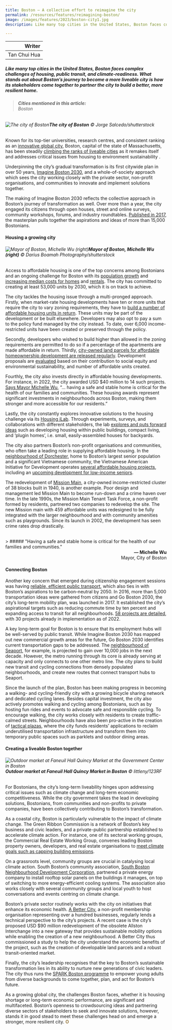 ```yaml
---
title: Boston – A collective effort to reimagine the city
permalink: /resources/features/reimagining-boston/
image: /images/features/2023/boston-city1.jpg
description: Like many top cities in the United States, Boston faces complex challenges of housing, public transit, and climate-readiness. What stands out about Boston’s journey to become a more liveable city is how its stakeholders come together to partner the city to build a better, more resilient home. 

---
```


| Writer | 
| ---: |
| Tan Chui Hua |

##### Like many top cities in the United States, Boston faces complex challenges of housing, public transit, and climate-readiness. What stands out about Boston’s journey to become a more liveable city is how its stakeholders come together to partner the city to build a better, more resilient home. 

> ###### **Cities mentioned in this article:** <br> Boston

###### ![The city of Boston](/images/features/2023/boston-city1.jpg/)**The city of Boston** © Jorge Salcedo/shutterstock

Known for its top-tier universities, research centres, and consistent ranking as an [innovative global city](https://www.weforum.org/agenda/2022/02/innovative-global-cities-talent-property/), Boston, capital of the state of Massachusetts, has been steadily [climbing the ranks of liveable cities](https://bostonagentmagazine.com/2021/06/11/boston-climbs-the-economists-most-livable-city-in-the-world-list/) as it remakes itself and addresses critical issues from housing to environment sustainability . 

Underpinning the city’s gradual transformation is its first citywide plan in over 50 years, [Imagine Boston 2030](https://www.boston.gov/civic-engagement/imagine-boston-2030), and a whole-of-society approach which sees the city working closely with the private sector, non-profit organisations, and communities to innovate and implement solutions together.

The making of Imagine Boston 2030 reflects the collective approach in Boston’s journey of transformation as well. Over more than a year, the city engaged its citizens through open houses, street and online surveys, community workshops, forums, and industry roundtables. [Published in 2017](https://www.boston.gov/sites/default/files/embed/file/2018-06/imagine20boston202030_pages2.pdf), the masterplan pulls together the aspirations and ideas of more than 15,000 Bostonians.

#### **Housing a growing city**

###### ![Mayor of Boston, Michelle Wu (right)](/images/features/2023/michelle-wu.jpg/)**Mayor of Boston, Michelle Wu (right)** © Darius Boamah Photography/shutterstock

Access to affordable housing is one of the top concerns among Bostonians and an ongoing challenge for Boston with its [population growth](https://www.nytimes.com/2021/08/12/us/boston-population-growth.html) and [increasing median costs for homes](https://www.wgbh.org/news/local-news/2022/06/07/housing-is-in-short-supply-heres-why-that-matters) and [rentals](https://www.cnbc.com/2022/11/10/boston-beats-san-francisco-as-2nd-most-expensive-city-for-renters.html). The city has committed to creating at least 53,000 units by 2030, which it is on track to achieve. 

The city tackles the housing issue through a multi-pronged approach. Firstly, when market-rate housing developments have ten or more units that require the city to vary zoning requirements, they have to [build a number of affordable housing units in return](https://www.boston.gov/news/progress-toward-reforming-inclusionary-development-policy-and-commercial-linkage-program#:~:text=The%20policy%20requires%20that%20market,the%20Mayor's%20Office%20of%20Housing). These units may be part of the development or be built elsewhere. Developers may also opt to pay a sum to the policy fund managed by the city instead. To date, over 6,000 income-restricted units have been created or preserved through the policy.

Secondly, developers who wished to build higher than allowed in the zoning requirements are permitted to do so if a percentage of the apartments are made affordable in return. Thirdly, [city-owned land parcels for affordable homeownership development are released regularly](https://www.bostonhousing.org/en/News/Mayor-Wu-Announces-Historic-Investments-In-Program.aspx). Development proposals are [evaluated](https://www.boston.gov/news/30-million-new-affordable-housing-funding-announced) based on their contribution to social equity and environmental sustainability, and number of affordable units created. 

Fourthly, the city also invests directly in affordable housing developments. For instance, in 2022, the city awarded USD $40 million to 14 such projects. [Says Mayor Michelle Wu](https://massinsider.net/press-releases/33289), “… having a safe and stable home is critical for the health of our families and communities. These housing awards represent significant investments in neighbourhoods across Boston, making them stronger and more accessible for our residents.”

Lastly, the city constantly explores innovative solutions to the housing challenge via its [Housing iLab](https://www.boston.gov/departments/housing/housing-innovation-lab). Through experiments, surveys, and collaborations with different stakeholders, the lab [explores and puts forward ideas](https://www.boston.gov/housing/plugin-house-initiative) such as developing housing within public buildings, compact living, and ‘plugin homes’, i.e. small, easily-assembled houses for backyards.

The city also partners Boston’s non-profit organisations and communities, who often take a leading role in supplying affordable housing. In the [neighbourhood of Dorchester](https://www.cityofboston.gov/images_documents/4-14%20UMASS%20Aging%20Report_tcm3-44127.pdf), home to Boston’s largest senior population and a significant Vietnamese community, the Vietnamese American Initiative for Development operates [several affordable housing projects](https://www.vietaid.org/housing/), including an [upcoming development for low-income seniors](https://www.bostonplans.org/news-calendar/news-updates/2022/01/13/bpda-board-approves-new-affordable-housing-for-sen). 

The redevelopment of [Mission Main](https://bpda.app.box.com/s/7oiow91vt0o53j2ikq1nlp2jt3nal5ye), a city-owned income-restricted cluster of 38 blocks built in 1940, is another example. Poor design and management led Mission Main to become run-down and a crime haven over time. In the late 1990s, the Mission Main Tenant Task Force, a non-profit formed by residents, partnered two companies to redevelop the site. The new Mission main with 459 affordable units was redesigned to be fully integrated with the larger neighbourhood and with community amenities such as playgrounds. Since its launch in 2002, the development has seen crime rates drop drastically.

<br>
> ##### "Having a safe and stable home is critical for the health of our families and communities."

<div align="right"><b>— Michelle Wu</b> <br>Mayor, City of Boston</div>

#### **Connecting Boston**

Another key concern that emerged during citizenship engagement sessions was having [reliable, efficient public transport](https://www.boston.gov/sites/default/files/embed/file/2018-06/imagine20boston202030_pages2.pdf), which also ties in with Boston’s aspirations to be carbon-neutral by 2050. In 2016, more than 5,000 transportation ideas were gathered from citizens and Go Boston 2030, the city’s long-term mobility plan, was launched in 2017. It established the city’s aspirational targets such as reducing commute time by ten percent and expanding access to transit for all neighbourhoods. [58 projects are detailed](https://www.boston.gov/departments/transportation/go-boston-2030#our-projects), with 30 projects already in implementation as of 2022. 

A key long-term goal for Boston is to ensure that its employment hubs will be well-served by public transit. While Imagine Boston 2030 has mapped out new commercial growth areas for the future, Go Boston 2030 identifies current transportation gaps to be addressed. The [neighbourhood of Seaport](https://www.boston.gov/sites/default/files/file/document_files/2019/06/go_boston_2030_-_full_report.pdf), for example, is projected to gain over 10,000 jobs in the next decade. However, the metro running through its core is already serving at capacity and only connects to one other metro line. The city plans to build new transit and cycling connections from densely populated neighbourhoods, and create new routes that connect transport hubs to Seaport. 

Since the launch of the plan, Boston has been making progress in becoming a walking- and cycling-friendly city with a growing bicycle sharing network and dedicated cycling lanes. Besides capital investment, the city also actively promotes walking and cycling among Bostonians, such as by hosting fun rides and events to advocate safe and responsible cycling. To encourage walking, the city works closely with residents to create traffic-calmed streets. Neighbourhoods have also been pro-active in the creation of [tactical plazas](https://www.boston.gov/sites/default/files/file/document_files/2018/08/fina_tactical_public_realm-8.18-no-wrap_1.pdf), where the city funds residents’ applications to reclaim underutilised transportation infrastructure and transform them into temporary public spaces such as parklets and outdoor dining areas.

#### **Creating a liveable Boston together**

###### ![Outdoor market at Faneuil Hall Quincy Market at the Government Center in Boston](/images/features/2023/boston-city3.jpg/)**Outdoor market at Faneuil Hall Quincy Market in Boston** © littleny/123RF

For Bostonians, the city’s long-term liveability hinges upon addressing critical issues such as climate change and long-term economic competitiveness. While the city government takes the lead in developing solutions, Bostonians, from communities and non-profits to private companies, have been collectively contributing to Boston’s transformation. 

As a coastal city, Boston is particularly vulnerable to the impact of climate change. The Green Ribbon Commission is a network of Boston’s key business and civic leaders, and a private-public partnership established to accelerate climate action. For instance, one of its sectoral working groups, the Commercial Real Estate Working Group, convenes leading Boston property owners, developers, and real estate organisations to [meet climate goals such as capping building emissions](https://greenribboncommission.org/working-group/commercial-real-estate/). 

On a grassroots level, community groups are crucial in catalysing local climate action. South Boston’s community association, [South Boston Neighbourhood Development Corporation](https://www.sbndc.org/climate-action), partnered a private energy company to install rooftop solar panels on the buildings it manages, on top of switching to more energy-efficient cooling systems. The association also works closely with several community groups and local youth to host conversations and events centring on climate change.

Boston’s private sector routinely works with the city on initiatives that enhance its economic health. [A Better City](https://www.abettercity.org/assets/images/Allston%20Economic%20Impact%20Report.pdf), a non-profit membership organisation representing over a hundred businesses, regularly lends a technical perspective to the city’s projects. A recent case is the city’s proposed USD $90 million redevelopment of the obsolete Allston Interchange into a new gateway that provides sustainable mobility options while enabling the creation of a new neighbourhood. A Better City thus commissioned a study to help the city understand the economic benefits of the project, such as the creation of developable land parcels and a robust transit-oriented market. 

Finally, the city’s leadership recognises that the key to Boston’s sustainable transformation lies in its ability to nurture new generations of civic leaders. The city thus runs the [SPARK Boston programme](https://www.boston.gov/departments/neighborhood-services/spark-boston-council) to empower young adults from diverse backgrounds to come together, plan, and act for Boston’s future. 

As a growing global city, the challenges Boston faces, whether it is housing shortage or long-term economic performance, are significant and multifaceted. Boston’s openness to crowdsourcing ideas and partnering diverse sectors of stakeholders to seek and innovate solutions, however, stands it in good stead to meet these challenges head on and emerge a stronger, more resilient city. <b><font color="#967942">O</font></b>
